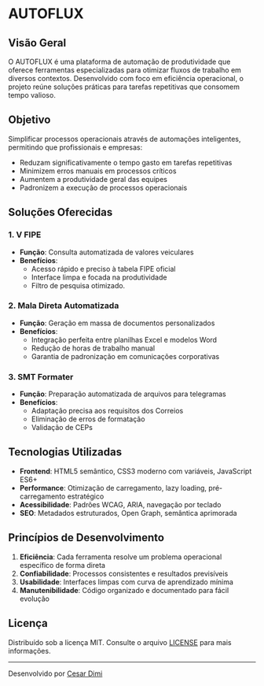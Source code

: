 # AUTOFLUX

## Visão Geral

O AUTOFLUX é uma plataforma de automação de produtividade que oferece ferramentas especializadas para otimizar fluxos de trabalho em diversos contextos. Desenvolvido com foco em eficiência operacional, o projeto reúne soluções práticas para tarefas repetitivas que consomem tempo valioso.

## Objetivo

Simplificar processos operacionais através de automações inteligentes, permitindo que profissionais e empresas:

- Reduzam significativamente o tempo gasto em tarefas repetitivas
- Minimizem erros manuais em processos críticos
- Aumentem a produtividade geral das equipes
- Padronizem a execução de processos operacionais

## Soluções Oferecidas

### 1. V FIPE
- **Função**: Consulta automatizada de valores veiculares
- **Benefícios**: 
  - Acesso rápido e preciso à tabela FIPE oficial
  - Interface limpa e focada na produtividade
  - Filtro de pesquisa otimizado.

### 2. Mala Direta Automatizada
- **Função**: Geração em massa de documentos personalizados
- **Benefícios**:
  - Integração perfeita entre planilhas Excel e modelos Word
  - Redução de horas de trabalho manual
  - Garantia de padronização em comunicações corporativas

### 3. SMT Formater
- **Função**: Preparação automatizada de arquivos para telegramas
- **Benefícios**:
  - Adaptação precisa aos requisitos dos Correios
  - Eliminação de erros de formatação
  - Validação de CEPs

## Tecnologias Utilizadas

- **Frontend**: HTML5 semântico, CSS3 moderno com variáveis, JavaScript ES6+
- **Performance**: Otimização de carregamento, lazy loading, pré-carregamento estratégico
- **Acessibilidade**: Padrões WCAG, ARIA, navegação por teclado
- **SEO**: Metadados estruturados, Open Graph, semântica aprimorada

## Princípios de Desenvolvimento

1. **Eficiência**: Cada ferramenta resolve um problema operacional específico de forma direta
2. **Confiabilidade**: Processos consistentes e resultados previsíveis
3. **Usabilidade**: Interfaces limpas com curva de aprendizado mínima
4. **Manutenibilidade**: Código organizado e documentado para fácil evolução


## Licença

Distribuído sob a licença MIT. Consulte o arquivo [LICENSE](LICENSE) para mais informações.

---

Desenvolvido por [Cesar Dimi](https://github.com/cesardimi)
